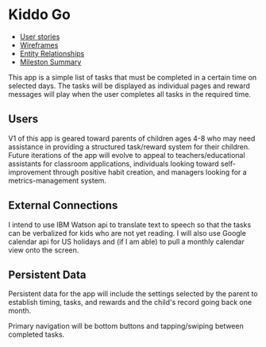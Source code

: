 # Kiddo Go


* [User stories](docs/user-stories.md)
* [Wireframes](docs/wire-frames.md)
* [Entity Relationships](docs/erd3.pdf)
* [Mileston Summary](docs/milestone-2.md)

This app is a simple list of tasks that must be completed in a certain time on selected days. The 
tasks will be displayed as individual pages and reward messages will play when the user completes 
all tasks in the required time.


## Users
V1 of this app is geared toward parents of children ages 4-8 who may need assistance in providing a 
structured task/reward system for their children. Future iterations of the app will evolve to appeal 
to teachers/educational assistants for classroom applications, individuals looking toward 
self-improvement through positive habit creation, and managers looking for a metrics-management 
system.


## External Connections
I intend to use IBM Watson api to translate text to speech so that the tasks can be verbalized for 
kids who are not yet reading. I will also use Google calendar api for US holidays and (if I am able)
to pull a monthly calendar view onto the screen.

## Persistent Data
Persistent data for the app will include the settings selected by the parent to establish timing, 
tasks, and rewards and the child's record going back one month. 

Primary navigation will be bottom buttons and tapping/swiping between completed tasks. 
